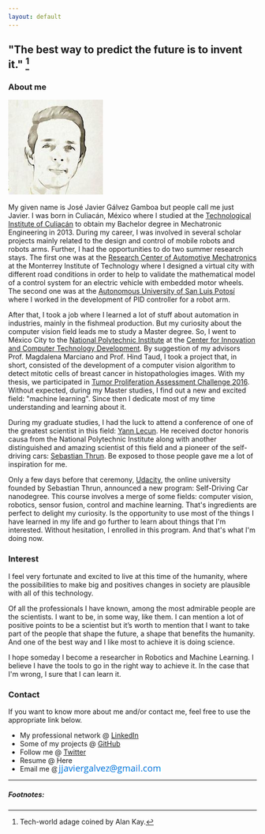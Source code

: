 ```yaml
---
layout: default
---
```

## "The best way to predict the future is to invent it." [^1] 

### About me

<img src="images/me" alt="me_image">

My given name is José Javier Gálvez Gamboa but people call me just Javier. I was born in Culiacán, México where I studied at the [Technological Institute of Culiacán](https://itculiacan.edu.mx/) to obtain my Bachelor degree in Mechatronic Engineering in 2013. During my career, I was involved in several scholar projects mainly related to the design and control of mobile robots and robots arms. Further, I had the opportunities to do two summer research stays. The first one was at the [Research Center of Automotive Mechatronics](http://cima.tol.itesm.mx/) at the Monterrey Institute of Technology where I designed a virtual city with different road conditions in order to help to validate the mathematical model of a control system for an electric vehicle with embedded motor wheels. The second one was at the [Autonomous University of San Luis Potosí](http://www.uaslp.mx/) where I worked in the development of PID controller for a robot arm.

After that, I took a job where I learned a lot of stuff about automation in industries, mainly in the fishmeal production. But my curiosity about the computer vision field leads me to study a Master degree. So, I went to México City to the [National Polytechnic Institute](http://www.ipn.mx) at the [Center for Innovation and Computer Technology Development](http://www.cidetec.ipn.mx). By suggestion of my advisors Prof. Magdalena Marciano and Prof. Hind Taud, I took a project that, in short, consisted of the development of a computer vision algorithm to detect mitotic cells of breast cancer in histopathologies images. With my thesis, we participated in [Tumor Proliferation Assessment Challenge 2016](http://tupac.tue-image.nl/node/62). Without expected, during my Master studies, I find out a new and excited field: "machine learning". Since then I dedicate most of my time understanding and learning about it.

During my graduate studies, I had the luck to attend a conference of one of the greatest scientist in this field: [Yann Lecun](http://yann.lecun.com/). He received doctor honoris causa from the National Polytechnic Institute along with another distinguished and amazing scientist of this field and a pioneer of the self-driving cars: [Sebastian Thrun](http://robots.stanford.edu/personal.html). Be exposed to those people gave me a lot of inspiration for me.

Only a few days before that ceremony, [Udacity](https://www.udacity.com/), the online university founded by Sebastian Thrun, announced a new program: Self-Driving Car nanodegree. This course involves a merge of some fields: computer vision, robotics, sensor fusion, control and machine learning. That's ingredients are perfect to delight my curiosity. Is the opportunity to use most of the things I have learned in my life and go further to learn about things that I'm interested. Without hesitation, I enrolled in this program. And that's what I'm doing now.

### Interest

I feel very fortunate and excited to live at this time of the humanity, where the possibilities to make big and positives changes in society are plausible with all of this technology.

Of all the professionals I have known, among the most admirable people are the scientists. I want to be, in some way, like them. I can mention a lot of positive points to be a scientist but it’s worth to mention that I want to take part of the people that shape the future, a shape that benefits the humanity. And one of the best way and I like most to achieve it is doing science.

I hope someday I become a researcher in Robotics and Machine Learning. I believe I have the tools to go in the right way to achieve it. In the case that I'm wrong, I sure that I can learn it.

### Contact

If you want to know more about me and/or contact me, feel free to use the appropriate link below.

* My professional network @ [LinkedIn](https://www.linkedin.com/in/jjaviergalvez/)
* Some of my projects @ [GitHub](https://github.com/jjaviergalvez)
* Follow me @ [Twitter](https://twitter.com/_jjaviergalvez)
* Resume @ [Here](documents/resume.pdf)
* Email me @ <img src="images/email" alt="sample image" style="display:inline;margin:-6px;"> 


<hr>

##### Footnotes:

[^1]: Tech-world adage coined by Alan Kay.
